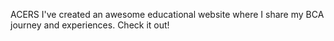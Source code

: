 ACERS 
I've created an awesome educational website where I share my BCA journey and experiences. Check it out!
